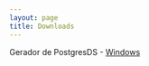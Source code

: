 ```yaml
---
layout: page
title: Downloads
---
```



Gerador de PostgresDS - [Windows](https://drive.google.com/file/d/1y67jQcVVJErV3w8Y9DOl7EVshvbXz8_Q/view?usp=sharing)
